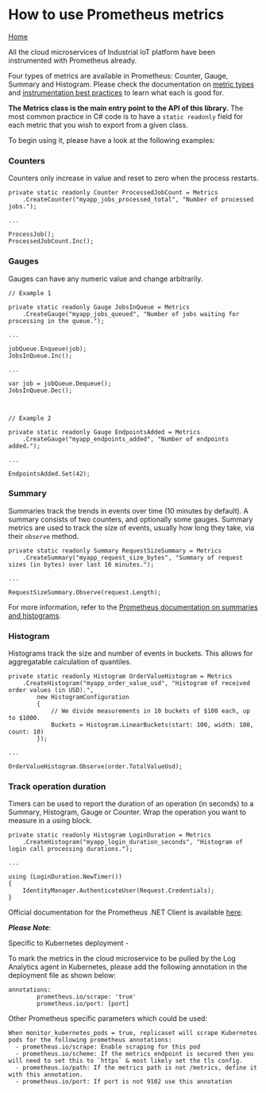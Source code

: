 # How to use Prometheus metrics

[Home](readme.md)

All the cloud microservices of Industrial IoT platform have been instrumented with Prometheus already. 

Four types of metrics are available in Prometheus: Counter, Gauge, Summary and Histogram. Please check the documentation on [metric types](http://prometheus.io/docs/concepts/metric_types/) and [instrumentation best practices](http://prometheus.io/docs/practices/instrumentation/#counter-vs.-gauge-vs.-summary) to learn what each is good for.

**The Metrics class is the main entry point to the API of this library.** The most common practice in C# code is to have a `static readonly` field for each metric that you wish to export from a given class.

To begin using it, please have a look at the following examples:

### Counters

Counters only increase in value and reset to zero when the process restarts.

```
private static readonly Counter ProcessedJobCount = Metrics
    .CreateCounter("myapp_jobs_processed_total", "Number of processed jobs.");

...

ProcessJob();
ProcessedJobCount.Inc();
```

### Gauges

Gauges can have any numeric value and change arbitrarily.

```
// Example 1

private static readonly Gauge JobsInQueue = Metrics
    .CreateGauge("myapp_jobs_queued", "Number of jobs waiting for processing in the queue.");

...

jobQueue.Enqueue(job);
JobsInQueue.Inc();

...

var job = jobQueue.Dequeue();
JobsInQueue.Dec();



// Example 2

private static readonly Gauge EndpointsAdded = Metrics
    .CreateGauge("myapp_endpoints_added", "Number of endpoints added.");

...

EndpointsAdded.Set(42);
```

### Summary

Summaries track the trends in events over time (10 minutes by default).  A summary consists of two counters, and optionally some gauges. Summary metrics are used to track the size of events, usually how long they take, via their `observe` method.

```
private static readonly Summary RequestSizeSummary = Metrics
    .CreateSummary("myapp_request_size_bytes", "Summary of request sizes (in bytes) over last 10 minutes.");

...

RequestSizeSummary.Observe(request.Length);
```

 For more information, refer to the [Prometheus documentation on summaries and histograms](https://prometheus.io/docs/practices/histograms/).

### Histogram

Histograms track the size and number of events in buckets. This allows for aggregatable calculation of quantiles.

```
private static readonly Histogram OrderValueHistogram = Metrics
    .CreateHistogram("myapp_order_value_usd", "Histogram of received order values (in USD).",
        new HistogramConfiguration
        {
            // We divide measurements in 10 buckets of $100 each, up to $1000.
            Buckets = Histogram.LinearBuckets(start: 100, width: 100, count: 10)
        });

...

OrderValueHistogram.Observe(order.TotalValueUsd);
```

### Track operation duration

Timers can be used to report the duration of an operation (in seconds) to a Summary, Histogram, Gauge or Counter. Wrap the operation you want to measure in a using block.

```
private static readonly Histogram LoginDuration = Metrics
    .CreateHistogram("myapp_login_duration_seconds", "Histogram of login call processing durations.");

...

using (LoginDuration.NewTimer())
{
    IdentityManager.AuthenticateUser(Request.Credentials);
}
```

Official documentation for the Prometheus .NET Client is available [here](https://github.com/prometheus-net/prometheus-net/blob/master/README.md).



***Please Note***:

Specific to Kubernetes deployment - 

To mark the metrics in the cloud microservice to be pulled by the Log Analytics agent in Kubernetes, please add the following annotation in the deployment file as shown below:

```
annotations:  
        prometheus.io/scrape: 'true'  
        prometheus.io/port: [port]
```

Other Prometheus specific parameters which could be used:

```
When monitor_kubernetes_pods = true, replicaset will scrape Kubernetes pods for the following prometheus annotations:
  - prometheus.io/scrape: Enable scraping for this pod
  - prometheus.io/scheme: If the metrics endpoint is secured then you will need to set this to `https` & most likely set the tls config.
  - prometheus.io/path: If the metrics path is not /metrics, define it with this annotation.
  - prometheus.io/port: If port is not 9102 use this annotation
```